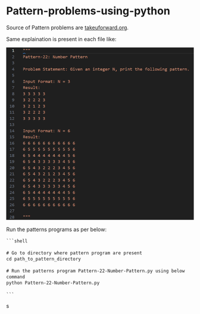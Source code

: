 # Pattern-problems-using-python

Source of Pattern problems are [takeuforward.org](https://takeuforward.org/strivers-a2z-dsa-course/must-do-pattern-problems-before-starting-dsa/).

Same explaination is present in each file like:

![](image/Pattern-comments.png)


Run the patterns programs as per below:

    ```shell

    # Go to directory where pattern program are present
    cd path_to_pattern_directory

    # Run the patterns program Pattern-22-Number-Pattern.py using below command
    python Pattern-22-Number-Pattern.py

    ```
s
